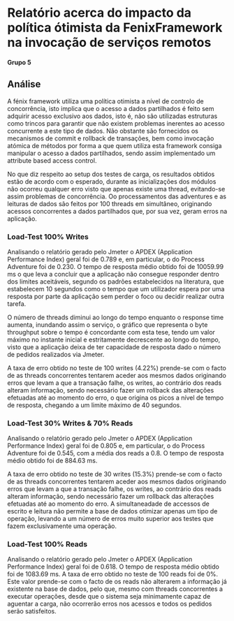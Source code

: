﻿# Relatório acerca do impacto da política ótimista da FenixFramework na invocação de serviços remotos
#### Grupo 5

## Análise

A fénix framework utiliza uma política otimista a nível de controlo de concorrência, isto implica que o acesso a dados partilhados é feito sem adquirir acesso exclusivo aos dados, isto é, não são utilizadas estruturas como trincos para garantir que não existem problemas inerentes ao acesso concurrente a este tipo de dados. Não obstante são fornecidos os mecanismos de commit e rollback de transações, bem como invocação atómica de métodos por forma a que quem utiliza esta framework consiga manipular o acesso a dados partilhados, sendo assim implementado um attribute based access control.

No que diz respeito ao setup dos testes de carga, os resultados obtidos estão de acordo com o esperado, durante as inicializações dos módulos não ocorreu qualquer erro visto que apenas existe uma thread, evitando-se assim problemas de concorrência. Oo processamentos das adventures e as leituras de dados são feitos por 100 threads em simultâneo, originando acessos concorrentes a dados partilhados que, por sua vez, geram erros na aplicação. 


### Load-Test 100% Writes

Analisando o relatório gerado pelo Jmeter o APDEX (Application Performance Index) geral foi de 0.789 e, em particular, o do Process Adventure foi de 0.230. O tempo de resposta médio obtido foi de 10059.99 ms o que leva a concluir que a aplicação não consegue responder dentro dos limites aceitáveis, segundo os padrões estabelecidos na literatura, que estabelecem 10 segundos como o tempo que um utilizador espera por uma resposta por parte da aplicação sem perder o foco ou decidir realizar outra tarefa. 

O número de threads diminui ao longo do tempo enquanto o response time aumenta, inundando assim o serviço, o gráfico que representa o byte throughput sobre o tempo é concordante com esta tese, tendo um valor máximo no instante inicial e estritamente decrescente ao longo do tempo, visto que a aplicação deixa de ter capacidade de resposta dado o número de pedidos realizados via Jmeter.

A taxa de erro obtido no teste de 100 writes (4.22%) prende-se com o facto de as threads concorrentes tentarem aceder aos mesmos dados originando erros que levam a que a transação falhe, os writes, ao contrário dos reads alteram informação, sendo necessário fazer um rollback das alterações efetuadas até ao momento do erro, o que origina os picos a nível de tempo de resposta, chegando a um limite máximo de 40 segundos.

### Load-Test 30% Writes & 70% Reads

Analisando o relatório gerado pelo Jmeter o APDEX (Application Performance Index) geral foi de 0.805 e, em particular, o do Process Adventure foi de 0.545, com a média dos reads a 0.8. O tempo de resposta médio obtido foi de 884.63 ms.

A taxa de erro obtido no teste de 30 writes (15.3%) prende-se com o facto de as threads concorrentes tentarem aceder aos mesmos dados originando erros que levam a que a transação falhe, os writes, ao contrário dos reads alteram informação, sendo necessário fazer um rollback das alterações efetuadas até ao momento do erro. A simultaneadade de accessos de escrito e leitura não permite a base de dados otimizar apenas um tipo de operação, levando a um número de erros muito superior aos testes que fazem exclusivamente uma operação.

### Load-Test 100% Reads

Analisando o relatório gerado pelo Jmeter o APDEX (Application Performance Index) geral foi de 0.618. O tempo de resposta médio obtido foi de 1083.69 ms.
A taxa de erro obtido no teste de 100 reads foi de 0%. Este valor prende-se com o facto de os reads não alterarem a informação já existente na base de dados, pelo que, mesmo com threads concorrentes a executar operações, desde que o sistema seja minimamente capaz de aguentar a carga, não ocorrerão erros nos acessos e todos os pedidos serão satisfeitos.
